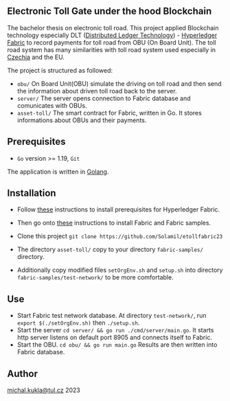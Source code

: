 ## Electronic Toll Gate under the hood Blockchain
The bachelor thesis on electronic toll road.
This project applied Blockchain technology especially DLT ([Distributed Ledger Technology](https://en.wikipedia.org/wiki/Distributed_ledger)) - [Hyperledger Fabric](https://hyperledger-fabric.readthedocs.io/en/latest/index.html) to record payments for toll road from OBU (On Board Unit).
The toll road system has many similarities with toll road system used especially in [Czechia](https://mytocz.eu/en/) and the EU.

The project is structured as followed:

- `obu/` On Board Unit(OBU) simulate the driving on toll road and then send the information about driven toll road back to the server. 
- `server/`  The server opens connection to Fabric database and comunicates with OBUs.
- `asset-toll/` The smart contract for Fabric, written in Go. It stores informations about OBUs and their payments.

## Prerequisites

- `Go` version >= 1.19, `Git`

The application is written in [Golang](https://go.dev/).

## Installation

- Follow [these](https://hyperledger-fabric.readthedocs.io/en/latest/prereqs.html) instructions to install prerequisites for Hyperledger Fabric.
- Then go onto [these](https://hyperledger-fabric.readthedocs.io/en/latest/install.html) instructions to install Fabric and Fabric samples.

- Clone this project `git clone https://github.com/Solamil/etollfabric23`

- The directory `asset-toll/` copy to your directory `fabric-samples/` directory.

-  Additionally copy modified files `setOrgEnv.sh` and `setup.sh` into directory `fabric-samples/test-network/` to be more comfortable.


## Use
- Start Fabric test network database. At directory `test-network/`, run `export $(./setOrgEnv.sh)` then `./setup.sh`.
- Start the server `cd server/ && go run ./cmd/server/main.go`. It starts http server listens on default port 8905 and connects itself to Fabric.
- Start the OBU. `cd obu/ && go run main.go` Results are then written into Fabric database.

## Author
michal.kukla@tul.cz
2023
